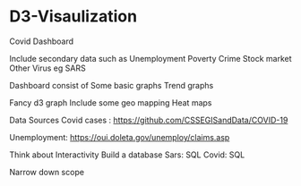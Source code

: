 # D3-Visaulization

Covid Dashboard

Include secondary data such as
Unemployment
Poverty
Crime
Stock market
Other Virus eg SARS

Dashboard consist of 
Some basic graphs
Trend graphs

Fancy d3 graph 
Include some geo mapping
Heat maps

Data Sources
Covid cases :
https://github.com/CSSEGISandData/COVID-19

Unemployment: https://oui.doleta.gov/unemploy/claims.asp


Think about
Interactivity
Build a database
Sars: SQL
Covid: SQL

Narrow down scope

